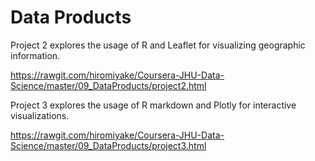 # Data Products

Project 2 explores the usage of R and Leaflet for visualizing geographic information.

https://rawgit.com/hiromiyake/Coursera-JHU-Data-Science/master/09_DataProducts/project2.html

Project 3 explores the usage of R markdown and Plotly for interactive visualizations.

https://rawgit.com/hiromiyake/Coursera-JHU-Data-Science/master/09_DataProducts/project3.html
